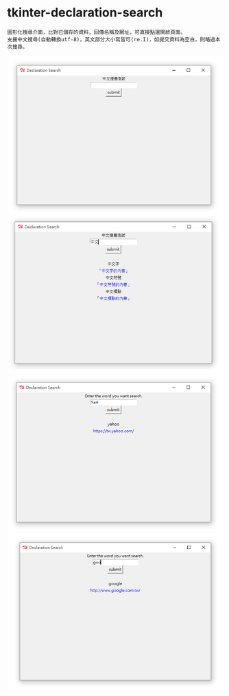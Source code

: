 # tkinter-declaration-search
    圖形化搜尋介面，比對已儲存的資料，回傳名稱及網址，可直接點選開啟頁面。
    支援中文搜尋(自動轉換utf-8)，英文部分大小寫皆可(re.I)，如提交資料為空白，則略過本次搜尋。

![](https://github.com/hipala/tkinter-declaration-search/blob/screenshots/pic1.png?raw=true)
![](https://github.com/hipala/tkinter-declaration-search/blob/screenshots/pic2.png?raw=true)
![](https://github.com/hipala/tkinter-declaration-search/blob/screenshots/pic3.png?raw=true)
![](https://github.com/hipala/tkinter-declaration-search/blob/screenshots/pic4.png?raw=true)
